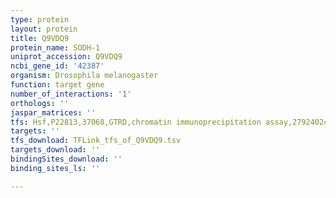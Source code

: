 ```yaml
---
type: protein
layout: protein
title: Q9VDQ9
protein_name: SODH-1
uniprot_accession: Q9VDQ9
ncbi_gene_id: '42387'
organism: Drosophila melanogaster
function: target gene
number_of_interactions: '1'
orthologs: ''
jaspar_matrices: ''
tfs: Hsf,P22813,37068,GTRD,chromatin immunoprecipitation assay,27924024%5Buid%5D,No
targets: ''
tfs_download: TFLink_tfs_of_Q9VDQ9.tsv
targets_download: ''
bindingSites_download: ''
binding_sites_ls: ''

---
```


